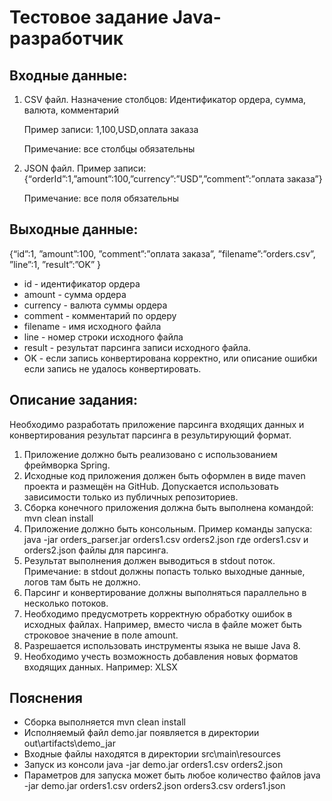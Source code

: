 # Тестовое задание Java-разработчик
## Входные данные:
1. CSV файл. 
    Назначение столбцов: 
	Идентификатор ордера, сумма, валюта, комментарий 	

    Пример записи: 1,100,USD,оплата заказа

    Примечание: все столбцы обязательны

2. JSON файл.
    Пример записи: {“orderId”:1,”amount”:100,”currency”:”USD”,”comment”:”оплата заказа”}

    Примечание: все поля обязательны

## Выходные данные:
{“id”:1, ”amount”:100, ”comment”:”оплата заказа”, ”filename”:”orders.csv”, ”line”:1, ”result”:”OK” }

* id - идентификатор ордера
* amount - сумма ордера
* currency - валюта суммы ордера
* comment - комментарий по ордеру
* filename - имя исходного файла
* line - номер строки исходного файла
* result - результат парсинга записи исходного файла. 
* OK - если запись конвертирована корректно, 
  или описание ошибки если запись не удалось конвертировать.

## Описание задания:
Необходимо разработать приложение парсинга входящих данных и конвертирования результат парсинга в результирующий формат.
1. Приложение должно быть реализовано с использованием фреймворка Spring.
2. Исходные код приложения должен быть оформлен в виде maven проекта и размещён на GitHub. Допускается использовать зависимости только из публичных репозиториев. 
3. Сборка конечного приложения должна быть выполнена командой: 
mvn clean install
4. Приложение должно быть консольным. 
Пример команды запуска: java -jar orders_parser.jar orders1.csv orders2.json
где orders1.csv и orders2.json файлы для парсинга.
5. Результат выполнения должен выводиться в stdout поток.
Примечание: в stdout должны попасть только выходные данные, логов там быть не должно.
6. Парсинг и конвертирование должны выполняться параллельно в несколько потоков.
7. Необходимо предусмотреть корректную обработку ошибок в исходных файлах. 
Например, вместо числа в файле может быть строковое значение в поле amount.
8. Разрешается использовать инструменты языка не выше Java 8.
9. Необходимо учесть возможность добавления новых форматов входящих данных. Например: XLSX

## Пояснения
* Сборка выполняется mvn clean install
* Исполняемый файл demo.jar появляется в директории out\artifacts\demo_jar
* Входные файлы находятся в директории src\main\resources
* Запуск из консоли java -jar demo.jar orders1.csv orders2.json
* Параметров для запуска может быть любое количество файлов java -jar demo.jar orders1.csv orders2.json orders3.csv orders1.json
